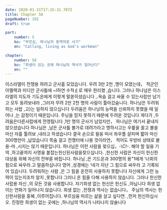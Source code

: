 ```yaml
---
date: 2020-01-31T17:25:31.707Z
title: Chapter 58
pageNumber: 192
draft: true

part:
    number: 5
    ko: "부르심, 하나님의 동역자로 서기"
    en: "Calling, living as God's workman"

chapter:
    number: 58
    ko: "희생이 있는 곳에 하나님의 역사가 일어난다"
    en: ""
---
```

이스라엘이 전쟁용 하려고 군사흘 모았습니다. 우려 3만 2천 ,명이 모였는데， 적군인 아멜랙과 미디안 군사틀에 ~l하연 수적￡로 매우 한리했 ,습니다. 그러나 하나넘은 이스라엘의 지도자 기도온에게 이렇게 말쏟히셨습니다 ,.옥숨 걸고 싸울 수 있는사랍만 남기고 모두 동려보내라 ,그러자 무려 2만 2천 명의 사람이 툴아갔숨니다. 하나닝은 두려워하는 사랍 ,고}는 일하지 않으십니다 두려움은 하나닝의 능력을 신뢰하지 못했을 때 일어나 ,는 감정이기 때운입니다. 주닝을 믿지 못하기 때문에 두려운 것입니다 게다가 ,두려움은다른사랍에게 전영됩니다 ,1만 명의 군사가 남았지만， 하나님은 여기서 끝내지 않으셨습니다 하나님은 ,남은 군사틀 불가로 데려가라고 명하시고는 우릎을 꿇고 볼을 마신 자흘 툴려보 ,내라고 하셨습니다 결국 손으로 윌웅 떠서 좌우플 살피며 짧아 마신 300명만이 ,납았습니다 목숨 걸고 전쟁터에 나용 것이라연， 적어도 우방비 상태로 불용-마 ,시지는 않기 때운입니다. 하나님은 이런 사람을 찾으십，-\C!-. 해야 할 일융 기억 ,하고끝까지 사명융 붙잡는헌신된사람을찾으십니다. ,헌신한 사랍은 자신이 헌신한 대상옴 위해 자신의 전부륜 바칩니다. 하나님 ,은 기드온과 300명의 용"1에게 ‘너회의 힘으로 싸우라.고 말씀하십니다 영어 ,성경에는 ‘네가 지난 그 힘으로 싸우라 고 기록되어 있습니다. 두려워하는 사람 ,은 그 힘을 온전히 사용하지 못합니다 자신에게 그런 능력이 있는지조차 알지 ,못합니다 그러니 온 힘올 다해 사용하지 않습니다. 그러나 헌신한 사랍용 자신 ,의 모든 것융 사용합니다. 자기희생 없는 헌신은 헌신도 ,아닙니다 희생 없이는 연화가 일어나지 않습니다. 희생 없는 ,전쟁과 역사는 없습니다， 주님의 역사는 헌신한사람을 홍혜 ,이루어집니다. 부르심융 따르는 삶을 살고 싶다연. ,먼저 헌신하십시오. 진정한 희생이 없는 곳에는 ,하나님의 역사가 나타나지 않슐니다
